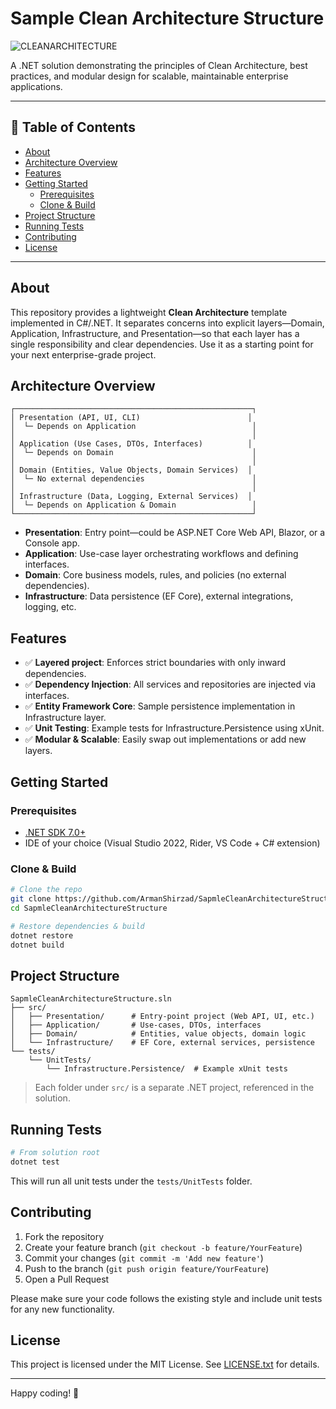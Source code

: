 # Sample Clean Architecture Structure
![CLEANARCHITECTURE](https://github.com/user-attachments/assets/6a839275-2f27-4bbb-be12-34842a75f429)


A .NET solution demonstrating the principles of Clean Architecture, best practices, and modular design for scalable, maintainable enterprise applications.

---

## 📝 Table of Contents

* [About](#about)
* [Architecture Overview](#architecture-overview)
* [Features](#features)
* [Getting Started](#getting-started)
  * [Prerequisites](#prerequisites)
  * [Clone & Build](#clone--build)
* [Project Structure](#project-structure)
* [Running Tests](#running-tests)
* [Contributing](#contributing)
* [License](#license)

---

## About

This repository provides a lightweight **Clean Architecture** template implemented in C#/.NET. It separates concerns into explicit layers—Domain, Application, Infrastructure, and Presentation—so that each layer has a single responsibility and clear dependencies. Use it as a starting point for your next enterprise-grade project.

## Architecture Overview

```
┌─────────────────────────────────────────────────────┐
│ Presentation (API, UI, CLI)                        │
│  └─ Depends on Application                          │
│                                                     │
│ Application (Use Cases, DTOs, Interfaces)          │
│  └─ Depends on Domain                               │
│                                                     │
│ Domain (Entities, Value Objects, Domain Services)  │
│  └─ No external dependencies                        │
│                                                     │
│ Infrastructure (Data, Logging, External Services)  │
│  └─ Depends on Application & Domain                 │
└─────────────────────────────────────────────────────┘
```

* **Presentation**: Entry point—could be ASP.NET Core Web API, Blazor, or a Console app.  
* **Application**: Use-case layer orchestrating workflows and defining interfaces.  
* **Domain**: Core business models, rules, and policies (no external dependencies).  
* **Infrastructure**: Data persistence (EF Core), external integrations, logging, etc.

## Features

* ✅ **Layered project**: Enforces strict boundaries with only inward dependencies.  
* ✅ **Dependency Injection**: All services and repositories are injected via interfaces.  
* ✅ **Entity Framework Core**: Sample persistence implementation in Infrastructure layer.  
* ✅ **Unit Testing**: Example tests for Infrastructure.Persistence using xUnit.  
* ✅ **Modular & Scalable**: Easily swap out implementations or add new layers.

## Getting Started

### Prerequisites

* [.NET SDK 7.0+](https://dotnet.microsoft.com/download)  
* IDE of your choice (Visual Studio 2022, Rider, VS Code + C# extension)

### Clone & Build

```bash
# Clone the repo
git clone https://github.com/ArmanShirzad/SapmleCleanArchitectureStructure.git
cd SapmleCleanArchitectureStructure

# Restore dependencies & build
dotnet restore
dotnet build
```

## Project Structure

```
SapmleCleanArchitectureStructure.sln
├── src/
│   ├── Presentation/      # Entry-point project (Web API, UI, etc.)
│   ├── Application/       # Use-cases, DTOs, interfaces
│   ├── Domain/            # Entities, value objects, domain logic
│   └── Infrastructure/    # EF Core, external services, persistence
└── tests/
    └── UnitTests/
        └── Infrastructure.Persistence/  # Example xUnit tests
```

> Each folder under `src/` is a separate .NET project, referenced in the solution.

## Running Tests

```bash
# From solution root
dotnet test
```

This will run all unit tests under the `tests/UnitTests` folder.

## Contributing

1. Fork the repository  
2. Create your feature branch (`git checkout -b feature/YourFeature`)  
3. Commit your changes (`git commit -m 'Add new feature'`)  
4. Push to the branch (`git push origin feature/YourFeature`)  
5. Open a Pull Request  

Please make sure your code follows the existing style and include unit tests for any new functionality.

## License

This project is licensed under the MIT License. See [LICENSE.txt](LICENSE.txt) for details.

---

Happy coding! 🚀
